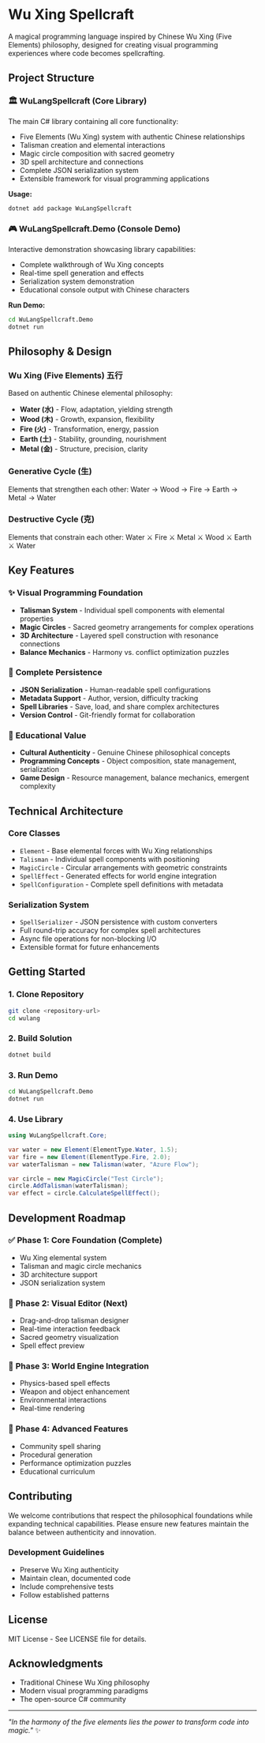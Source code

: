 # Wu Xing Spellcraft

A magical programming language inspired by Chinese Wu Xing (Five Elements) philosophy, designed for creating visual programming experiences where code becomes spellcrafting.

## Project Structure

### 🏛️ **WuLangSpellcraft** (Core Library)
The main C# library containing all core functionality:
- Five Elements (Wu Xing) system with authentic Chinese relationships
- Talisman creation and elemental interactions
- Magic circle composition with sacred geometry
- 3D spell architecture and connections
- Complete JSON serialization system
- Extensible framework for visual programming applications

**Usage:**
```bash
dotnet add package WuLangSpellcraft
```

### 🎮 **WuLangSpellcraft.Demo** (Console Demo)
Interactive demonstration showcasing library capabilities:
- Complete walkthrough of Wu Xing concepts
- Real-time spell generation and effects
- Serialization system demonstration
- Educational console output with Chinese characters

**Run Demo:**
```bash
cd WuLangSpellcraft.Demo
dotnet run
```

## Philosophy & Design

### Wu Xing (Five Elements) 五行
Based on authentic Chinese elemental philosophy:

- **Water (水)** - Flow, adaptation, yielding strength
- **Wood (木)** - Growth, expansion, flexibility  
- **Fire (火)** - Transformation, energy, passion
- **Earth (土)** - Stability, grounding, nourishment
- **Metal (金)** - Structure, precision, clarity

### Generative Cycle (生)
Elements that strengthen each other:
Water → Wood → Fire → Earth → Metal → Water

### Destructive Cycle (克)
Elements that constrain each other:
Water ⚔ Fire ⚔ Metal ⚔ Wood ⚔ Earth ⚔ Water

## Key Features

### ✨ **Visual Programming Foundation**
- **Talisman System** - Individual spell components with elemental properties
- **Magic Circles** - Sacred geometry arrangements for complex operations
- **3D Architecture** - Layered spell construction with resonance connections
- **Balance Mechanics** - Harmony vs. conflict optimization puzzles

### 💾 **Complete Persistence**
- **JSON Serialization** - Human-readable spell configurations
- **Metadata Support** - Author, version, difficulty tracking
- **Spell Libraries** - Save, load, and share complex architectures
- **Version Control** - Git-friendly format for collaboration

### 🎯 **Educational Value**
- **Cultural Authenticity** - Genuine Chinese philosophical concepts
- **Programming Concepts** - Object composition, state management, serialization
- **Game Design** - Resource management, balance mechanics, emergent complexity

## Technical Architecture

### Core Classes
- `Element` - Base elemental forces with Wu Xing relationships
- `Talisman` - Individual spell components with positioning
- `MagicCircle` - Circular arrangements with geometric constraints
- `SpellEffect` - Generated effects for world engine integration
- `SpellConfiguration` - Complete spell definitions with metadata

### Serialization System
- `SpellSerializer` - JSON persistence with custom converters
- Full round-trip accuracy for complex spell architectures
- Async file operations for non-blocking I/O
- Extensible format for future enhancements

## Getting Started

### 1. Clone Repository
```bash
git clone <repository-url>
cd wulang
```

### 2. Build Solution
```bash
dotnet build
```

### 3. Run Demo
```bash
cd WuLangSpellcraft.Demo
dotnet run
```

### 4. Use Library
```csharp
using WuLangSpellcraft.Core;

var water = new Element(ElementType.Water, 1.5);
var fire = new Element(ElementType.Fire, 2.0);
var waterTalisman = new Talisman(water, "Azure Flow");

var circle = new MagicCircle("Test Circle");
circle.AddTalisman(waterTalisman);
var effect = circle.CalculateSpellEffect();
```

## Development Roadmap

### ✅ **Phase 1: Core Foundation** (Complete)
- Wu Xing elemental system
- Talisman and magic circle mechanics
- 3D architecture support
- JSON serialization system

### 🔄 **Phase 2: Visual Editor** (Next)
- Drag-and-drop talisman designer
- Real-time interaction feedback
- Sacred geometry visualization
- Spell effect preview

### 🔮 **Phase 3: World Engine Integration**
- Physics-based spell effects
- Weapon and object enhancement
- Environmental interactions
- Real-time rendering

### 🌟 **Phase 4: Advanced Features**
- Community spell sharing
- Procedural generation
- Performance optimization puzzles
- Educational curriculum

## Contributing

We welcome contributions that respect the philosophical foundations while expanding technical capabilities. Please ensure new features maintain the balance between authenticity and innovation.

### Development Guidelines
- Preserve Wu Xing authenticity
- Maintain clean, documented code
- Include comprehensive tests
- Follow established patterns

## License

MIT License - See LICENSE file for details.

## Acknowledgments

- Traditional Chinese Wu Xing philosophy
- Modern visual programming paradigms
- The open-source C# community

---

*"In the harmony of the five elements lies the power to transform code into magic."* ✨
